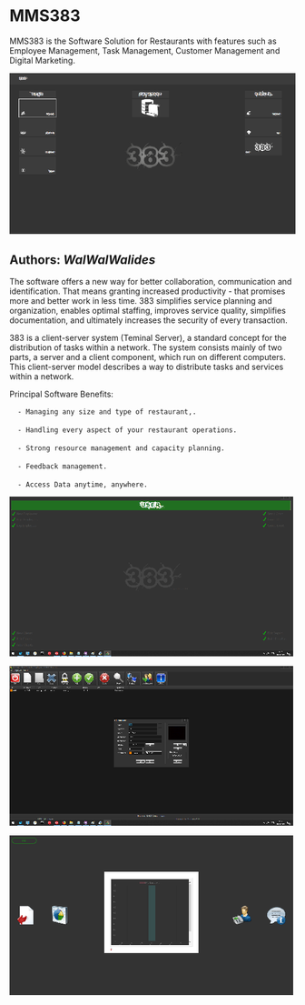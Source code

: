 # MMS383
MMS383 is the Software Solution for Restaurants with features such as Employee Management, Task Management, Customer Management and Digital Marketing.

![](Img\MMS383_1.png)


**Authors:**  *WalWalWalides*
------

The software offers a new way for better collaboration, communication and identification. That means granting increased productivity - that promises more and better work in less time.
383 simplifies service planning and organization, enables optimal staffing, improves service quality, simplifies documentation, and ultimately increases the security of every transaction.

383 is a client-server system (Teminal Server), a standard concept for the distribution of tasks within a network.
The system consists mainly of two parts, a server and a client component, which run on different computers.
This client-server model describes a way to distribute tasks and services within a network.


Principal Software Benefits:

      - Managing any size and type of restaurant,.

      - Handling every aspect of your restaurant operations.

      - Strong resource management and capacity planning.

      - Feedback management.
      
      - Access Data anytime, anywhere. 
      
      
 
![](MMS383_2.png)     



![](MMS383_3.png)




![](MMS383_4.png)


    


